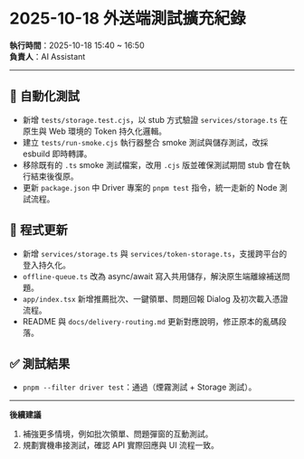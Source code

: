 # 2025-10-18 外送端測試擴充紀錄

**執行時間**：2025-10-18 15:40 ~ 16:50  
**負責人**：AI Assistant

---

## 🧪 自動化測試
- 新增 `tests/storage.test.cjs`，以 stub 方式驗證 `services/storage.ts` 在原生與 Web 環境的 Token 持久化邏輯。
- 建立 `tests/run-smoke.cjs` 執行器整合 smoke 測試與儲存測試，改採 esbuild 即時轉譯。
- 移除既有的 `.ts` smoke 測試檔案，改用 `.cjs` 版並確保測試期間 stub 會在執行結束後復原。
- 更新 `package.json` 中 Driver 專案的 `pnpm test` 指令，統一走新的 Node 測試流程。

## 🧰 程式更新
- 新增 `services/storage.ts` 與 `services/token-storage.ts`，支援跨平台的登入持久化。
- `offline-queue.ts` 改為 async/await 寫入共用儲存，解決原生端離線補送問題。
- `app/index.tsx` 新增推薦批次、一鍵領單、問題回報 Dialog 及初次載入憑證流程。
- README 與 `docs/delivery-routing.md` 更新對應說明，修正原本的亂碼段落。

## ✅ 測試結果
- `pnpm --filter driver test`：通過（煙霧測試 + Storage 測試）。

---

**後續建議**
1. 補強更多情境，例如批次領單、問題彈窗的互動測試。
2. 規劃實機串接測試，確認 API 實際回應與 UI 流程一致。
